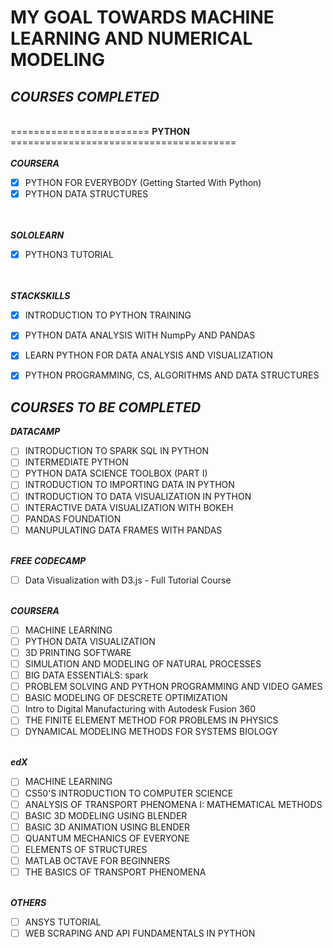 # MY GOAL TOWARDS MACHINE LEARNING AND NUMERICAL MODELING

## ***COURSES COMPLETED***
\
======================== **PYTHON** =======================================
\
\
***COURSERA***
- [x] PYTHON FOR EVERYBODY (Getting Started With Python)
- [x] PYTHON DATA STRUCTURES

\
\
***SOLOLEARN***
- [x] PYTHON3 TUTORIAL

\
\
***STACKSKILLS***
- [x] INTRODUCTION TO PYTHON TRAINING
- [x] PYTHON DATA ANALYSIS WITH NumpPy AND PANDAS
- [x] LEARN PYTHON FOR DATA ANALYSIS AND VISUALIZATION
- [x] PYTHON PROGRAMMING, CS, ALGORITHMS AND DATA STRUCTURES


## ***COURSES TO BE COMPLETED***

***DATACAMP***
- [ ] INTRODUCTION TO SPARK SQL IN PYTHON
- [ ] INTERMEDIATE PYTHON
- [ ] PYTHON DATA SCIENCE TOOLBOX (PART I)
- [ ] INTRODUCTION TO IMPORTING DATA IN PYTHON
- [ ] INTRODUCTION TO DATA VISUALIZATION IN PYTHON
- [ ] INTERACTIVE DATA VISUALIZATION WITH BOKEH
- [ ] PANDAS FOUNDATION
- [ ] MANUPULATING DATA FRAMES WITH PANDAS

\
***FREE CODECAMP***
- [ ] Data Visualization with D3.js - Full Tutorial Course

\
***COURSERA***
- [ ] MACHINE LEARNING
- [ ] PYTHON DATA VISUALIZATION
- [ ] 3D PRINTING SOFTWARE
- [ ] SIMULATION AND MODELING OF NATURAL PROCESSES
- [ ] BIG DATA ESSENTIALS: spark
- [ ] PROBLEM SOLVING AND PYTHON PROGRAMMING AND VIDEO GAMES
- [ ] BASIC MODELING OF DESCRETE OPTIMIZATION
- [ ] Intro to Digital Manufacturing with Autodesk Fusion 360
- [ ] THE FINITE ELEMENT METHOD FOR PROBLEMS IN PHYSICS
- [ ] DYNAMICAL MODELING METHODS FOR SYSTEMS BIOLOGY

\
***edX***
- [ ] MACHINE LEARNING
- [ ] CS50'S INTRODUCTION TO COMPUTER SCIENCE
- [ ] ANALYSIS OF TRANSPORT PHENOMENA I: MATHEMATICAL METHODS
- [ ] BASIC 3D MODELING USING BLENDER
- [ ] BASIC 3D ANIMATION USING BLENDER
- [ ] QUANTUM MECHANICS OF EVERYONE
- [ ] ELEMENTS OF STRUCTURES
- [ ] MATLAB OCTAVE FOR BEGINNERS
- [ ] THE BASICS OF TRANSPORT PHENOMENA

\
***OTHERS***
- [ ] ANSYS TUTORIAL
- [ ] WEB SCRAPING AND API FUNDAMENTALS IN PYTHON
